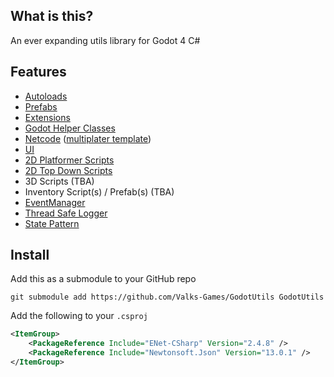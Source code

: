 ## What is this?
An ever expanding utils library for Godot 4 C#

## Features
- [Autoloads](https://github.com/ValksGodotTools/GodotUtils/tree/main/Scripts/Autoload)
- [Prefabs](https://github.com/ValksGodotTools/GodotUtils/tree/main/Prefabs)
- [Extensions](https://github.com/ValksGodotTools/GodotUtils/tree/main/Scripts/Extensions)
- [Godot Helper Classes](https://github.com/ValksGodotTools/GodotUtils/tree/main/Scripts/Godot%20Helpers)
- [Netcode](https://github.com/ValksGodotTools/GodotUtils/tree/main/Scripts/Netcode) ([multiplater template](https://github.com/ValksGodotTools/Multiplayer))
- [UI](https://github.com/ValksGodotTools/GodotUtils/tree/main/Scripts/UI)
- [2D Platformer Scripts](https://github.com/ValksGodotTools/GodotUtils/tree/main/Scripts/World2D/Platformer)
- [2D Top Down Scripts](https://github.com/ValksGodotTools/GodotUtils/tree/main/Scripts/World2D/TopDown)
- 3D Scripts (TBA)
- Inventory Script(s) / Prefab(s) (TBA)
- [EventManager](https://github.com/ValksGodotTools/GodotUtils/blob/main/Scripts/EventManager.cs)
- [Thread Safe Logger](https://github.com/ValksGodotTools/GodotUtils/blob/main/Scripts/Logger.cs)
- [State Pattern](https://github.com/ValksGodotTools/GodotUtils/blob/main/Scripts/State.cs)

## Install
Add this as a submodule to your GitHub repo
```
git submodule add https://github.com/Valks-Games/GodotUtils GodotUtils
```

Add the following to your `.csproj`
```xml
<ItemGroup>
    <PackageReference Include="ENet-CSharp" Version="2.4.8" />
    <PackageReference Include="Newtonsoft.Json" Version="13.0.1" />
</ItemGroup>
```
